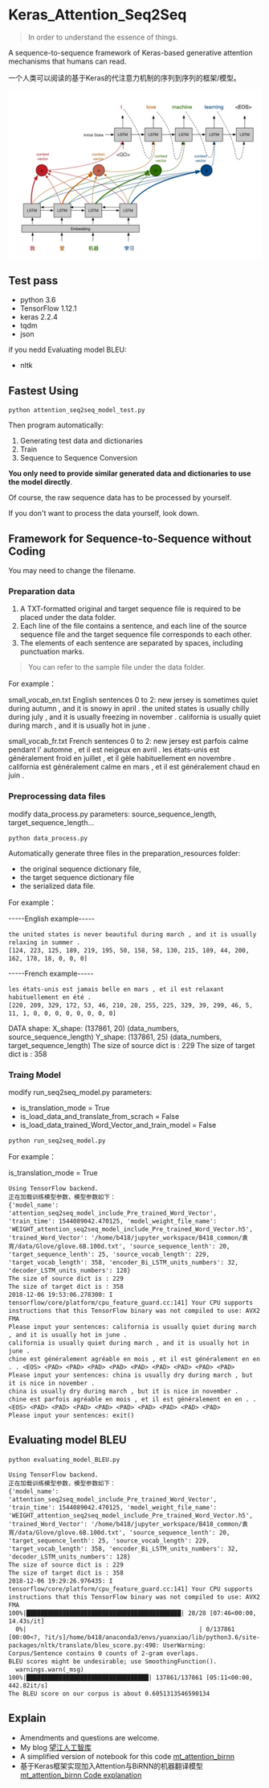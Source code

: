 # Keras_Attention_Seq2Seq

> In order to understand the essence of things.

A sequence-to-sequence framework of Keras-based generative attention mechanisms that humans can read.

一个人类可以阅读的基于Keras的代注意力机制的序列到序列的框架/模型。

![](attention_mechanism.jpg)

## Test pass
+ python 3.6
+ TensorFlow 1.12.1
+ keras  2.2.4
+ tqdm
+ json

if you nedd Evaluating model BLEU:
+ nltk

## Fastest Using
```
python attention_seq2seq_model_test.py
```

Then program automatically:
1. Generating test data and dictionaries
2. Train
3. Sequence to Sequence Conversion

**You only need to provide similar generated data and dictionaries to use the model directly**.

Of course, the raw sequence data has to be processed by yourself.

If you don't want to process the data yourself, look down.

## Framework for Sequence-to-Sequence without Coding

You may need to change the filename.

### Preparation data

1. A TXT-formatted original and target sequence file is required to be placed under the data folder.
2. Each line of the file contains a sentence, and each line of the source sequence file and the target sequence file corresponds to each other.
3. The elements of each sentence are separated by spaces, including punctuation marks.

> You can refer to the sample file under the data folder.

For example：

small_vocab_en.txt
English sentences 0 to 2:
new jersey is sometimes quiet during autumn , and it is snowy in april .
the united states is usually chilly during july , and it is usually freezing in november .
california is usually quiet during march , and it is usually hot in june .

small_vocab_fr.txt
French sentences 0 to 2:
new jersey est parfois calme pendant l' automne , et il est neigeux en avril .
les états-unis est généralement froid en juillet , et il gèle habituellement en novembre .
california est généralement calme en mars , et il est généralement chaud en juin .


### Preprocessing data files

modify data_process.py parameters: source_sequence_length, target_sequence_length...
```
python data_process.py
```
Automatically generate three files in the preparation_resources folder: 
+ the original sequence dictionary file,
+ the target sequence dictionary file
+ the serialized data file.

For example：

-----English example-----
```
the united states is never beautiful during march , and it is usually relaxing in summer .
[124, 223, 125, 189, 219, 195, 50, 158, 58, 130, 215, 189, 44, 200, 162, 178, 18, 0, 0, 0]
```

-----French example-----
```
les états-unis est jamais belle en mars , et il est relaxant habituellement en été .
[220, 209, 329, 172, 53, 46, 210, 28, 255, 225, 329, 39, 299, 46, 5, 11, 1, 0, 0, 0, 0, 0, 0, 0, 0]
```

DATA shape:
X_shape:	 (137861, 20)  (data_numbers, source_sequence_length)
Y_shape:	 (137861, 25)  (data_numbers, target_sequence_length)
The size of source dict is : 229
The size of target dict is : 358

### Traing Model

modify run_seq2seq_model.py parameters: 
+ is_translation_mode = True
+ is_load_data_and_translate_from_scrach = False
+ is_load_data_trained_Word_Vector_and_train_model = False

```
python run_seq2seq_model.py
```

For example：

is_translation_mode = True
```
Using TensorFlow backend.
正在加载训练模型参数，模型参数如下：
{'model_name': 'attention_seq2seq_model_include_Pre_trained_Word_Vector', 'train_time': 1544089042.470125, 'model_weight_file_name': 'WEIGHT_attention_seq2seq_model_include_Pre_trained_Word_Vector.h5', 'trained_Word_Vector': '/home/b418/jupyter_workspace/B418_common/袁宵/data/Glove/glove.6B.100d.txt', 'source_sequence_lenth': 20, 'target_sequence_lenth': 25, 'source_vocab_length': 229, 'target_vocab_length': 358, 'encoder_Bi_LSTM_units_numbers': 32, 'decoder_LSTM_units_numbers': 128}
The size of source dict is : 229
The size of target dict is : 358
2018-12-06 19:53:06.278300: I tensorflow/core/platform/cpu_feature_guard.cc:141] Your CPU supports instructions that this TensorFlow binary was not compiled to use: AVX2 FMA
Please input your sentences: california is usually quiet during march , and it is usually hot in june .
california is usually quiet during march , and it is usually hot in june .
chine est généralement agréable en mois , et il est généralement en en . . <EOS> <PAD> <PAD> <PAD> <PAD> <PAD> <PAD> <PAD> <PAD> <PAD>
Please input your sentences: china is usually dry during march , but it is nice in november .
china is usually dry during march , but it is nice in november .
chine est parfois agréable en mois , et il est généralement en en . . <EOS> <PAD> <PAD> <PAD> <PAD> <PAD> <PAD> <PAD> <PAD> <PAD>
Please input your sentences: exit()
```

## Evaluating model BLEU
```
python evaluating_model_BLEU.py
```

```
Using TensorFlow backend.
正在加载训练模型参数，模型参数如下：
{'model_name': 'attention_seq2seq_model_include_Pre_trained_Word_Vector', 'train_time': 1544089042.470125, 'model_weight_file_name': 'WEIGHT_attention_seq2seq_model_include_Pre_trained_Word_Vector.h5', 'trained_Word_Vector': '/home/b418/jupyter_workspace/B418_common/袁宵/data/Glove/glove.6B.100d.txt', 'source_sequence_lenth': 20, 'target_sequence_lenth': 25, 'source_vocab_length': 229, 'target_vocab_length': 358, 'encoder_Bi_LSTM_units_numbers': 32, 'decoder_LSTM_units_numbers': 128}
The size of source dict is : 229
The size of target dict is : 358
2018-12-06 19:29:26.976435: I tensorflow/core/platform/cpu_feature_guard.cc:141] Your CPU supports instructions that this TensorFlow binary was not compiled to use: AVX2 FMA
100%|███████████████████████████████████████████| 28/28 [07:46<00:00, 14.43s/it]
  0%|                                                | 0/137861 [00:00<?, ?it/s]/home/b418/anaconda3/envs/yuanxiao/lib/python3.6/site-packages/nltk/translate/bleu_score.py:490: UserWarning: 
Corpus/Sentence contains 0 counts of 2-gram overlaps.
BLEU scores might be undesirable; use SmoothingFunction().
  warnings.warn(_msg)
100%|██████████████████████████████████| 137861/137861 [05:11<00:00, 442.82it/s]
The BLEU score on our corpus is about 0.6051313546590134
```

## Explain
+ Amendments and questions are welcome.
+ My blog [望江人工智库](https://yuanxiaosc.github.io/)
+ A simplified version of notebook for this code [mt_attention_birnn](https://github.com/NELSONZHAO/zhihu/tree/master/mt_attention_birnn?1527252866900)
+ 基于Keras框架实现加入Attention与BiRNN的机器翻译模型 [mt_attention_birnn Code explanation](https://zhuanlan.zhihu.com/p/37290775)
